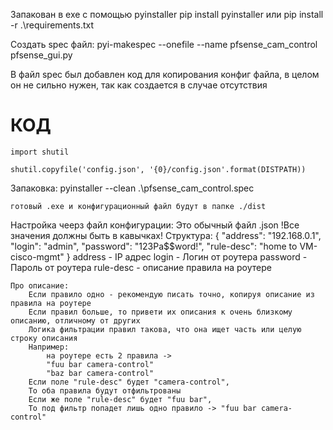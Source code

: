 Запакован в exe с помощью pyinstaller
    pip install pyinstaller
    или 
    pip install -r .\requirements.txt


Создать spec файл:
    pyi-makespec --onefile --name pfsense_cam_control pfsense_gui.py


В файл spec был добавлен код для копирования конфиг файла, в целом он не сильно нужен, так как создается в случае отсутствия

# КОД
```
import shutil

shutil.copyfile('config.json', '{0}/config.json'.format(DISTPATH))
```
Запаковка:
    pyinstaller --clean .\pfsense_cam_control.spec

    готовый .exe и конфигурационный файл будут в папке ./dist

Настройка чеерз файл конфигурации:
    Это обычный файл .json
    !Все значения должны быть в кавычках!
    Структура:
        {
        "address": "192.168.0.1",
        "login": "admin",
        "password": "123Pa$$word!",
        "rule-desc": "home to VM-cisco-mgmt"
        }
    address - IP адрес
    login - Логин от роутера
    password - Пароль от роутера
    rule-desc - описание правила на роутере

    Про описание:
        Если правило одно - рекомендую писать точно, копируя описание из правила на роутере
        Если правил больше, то привети их описания к очень близкому описанию, отличному от других
        Логика фильтрации правил такова, что она ищет часть или целую строку описания
        Например:
            на роутере есть 2 правила ->
            "fuu bar camera-control"
            "baz bar camera-control"
        Если поле "rule-desc" будет "camera-control",
        То оба правила будут отфильтрованы 
        Если же поле "rule-desc" будет "fuu bar",
        То под фильтр попадет лишь одно правило -> "fuu bar camera-control"


        


